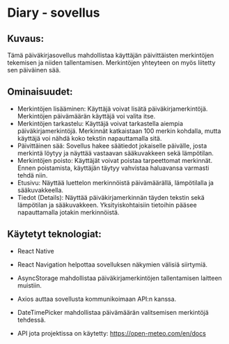 # Diary - sovellus


## Kuvaus:


Tämä päiväkirjasovellus mahdollistaa käyttäjän päivittäisten merkintöjen tekemisen ja niiden tallentamisen. Merkintöjen yhteyteen on myös liitetty sen päiväinen sää.

## Ominaisuudet:

- Merkintöjen lisääminen: Käyttäjä voivat lisätä päiväkirjamerkintöjä. Merkintöjen päivämäärän käyttäjä voi valita itse.
- Merkintöjen tarkastelu: Käyttäjä voivat tarkastella aiempia päiväkirjamerkintöjä. Merkinnät katkaistaan 100 merkin kohdalla, mutta käyttäjä voi nähdä koko tekstin napauttamalla sitä.
- Päivittäinen sää: Sovellus hakee säätiedot jokaiselle päivälle, josta merkintä löytyy ja näyttää vastaavan sääkuvakkeen sekä lämpötilan.
- Merkintöjen poisto: Käyttäjät voivat poistaa tarpeettomat merkinnät. Ennen poistamista, käyttäjän täytyy vahvistaa haluavansa varmasti tehdä niin.
- Etusivu: Näyttää luettelon merkinnöistä päivämäärällä, lämpötilalla ja sääkuvakkeella.
- Tiedot (Details): Näyttää päiväkirjamerkinnän täyden tekstin sekä lämpötilan ja sääkuvakkeen. Yksityiskohtaisiin tietoihin pääsee napauttamalla jotakin merkinnöistä.

## Käytetyt teknologiat:

- React Native
- React Navigation helpottaa sovelluksen näkymien välisiä siirtymiä.
- AsyncStorage mahdollistaa päiväkirjamerkintöjen tallentamisen laitteen muistiin.
- Axios auttaa sovellusta kommunikoimaan API:n kanssa.
- DateTimePicker mahdollistaa päivämäärän valitsemisen merkintöjä tehdessä.

- API jota projektissa on käytetty: https://open-meteo.com/en/docs
